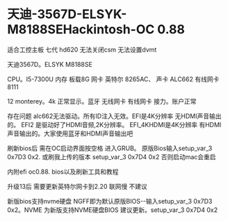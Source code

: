 # 天迪-3567D-ELSYK-M8188SEHackintosh-OC 0.88

适合工控主板 七代 hd620 无法关闭csm 无法设置dvmt


天迪3567D。ELSYK M8188SE

CPU。I5-7300U
内存 板载8G
网卡 英特尔 8265AC、
声卡 ALC662
有线网卡 8111


12 monterey。4k 正常显示。蓝牙 无线网卡 有线网卡 接力。账户正常


存在问题 alc662无法驱动。所有ID注入无效。EFI是4K分辨率 无HDMI声音输出的。 EFI2 是驱动好了HDMI音频,2K分辨率。 EFI_4KHDMI是4K分辨率 有HDMI声音输出的。大家使用蓝牙和HDMI声音输出吧


刷新bios后 需在OC启动界面按空格 进入GRUB。 原版Bios输入setup_var_3 0x7D3 0x2. 或刷我上传的版本 setup_var_3 0x7D4 0x2 否则启动mac会重启



内附efi  oc0.88.    bios以及刷新工具和教程

升级13后 需要更新英特尔网卡到2.20  联网慢 不建议

新版bios支持nvme硬盘  NGFF即为默认原版BIOS--输入setup_var_3 0x7D3 0x2。NVME 为新版支持NVME硬盘BIOS 建议更新。setup_var_3 0x7D4 0x2
